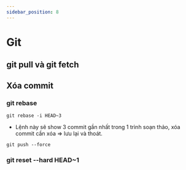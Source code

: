 ```yaml
---
sidebar_position: 8
---
```


# Git

## git pull và git fetch


## Xóa commit
### git rebase
```
git rebase -i HEAD~3
```
- Lệnh này sẽ show 3 commit gần nhất trong 1 trình soạn thảo, xóa commit cần xóa => lưu lại và thoát. 
```
git push --force
```  
### git reset --hard HEAD~1